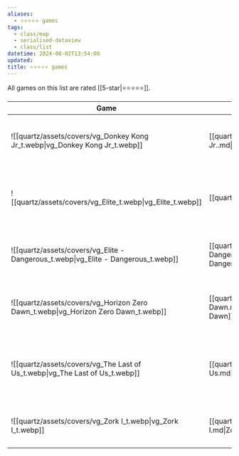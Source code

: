 ```yaml
---
aliases:
  - ⭐️⭐️⭐️⭐️⭐️ games
tags:
  - class/map
  - serialised-dataview
  - class/list
datetime: 2024-08-02T13:54:00
updated: 
title: ⭐️⭐️⭐️⭐️⭐️ games
---
```

All games on this list are rated [[5-star|⭐️⭐️⭐️⭐️⭐️]].

<!-- QueryToSerialize: table without id embed(link(thumbnail)) as Game, file.link as "", platform as Platform from #class/video-game where contains(rating, [[5-star]]) sort file.name -->
<!-- SerializedQuery: table without id embed(link(thumbnail)) as Game, file.link as "", platform as Platform from #class/video-game where contains(rating, [[5-star]]) sort file.name -->

| Game                                                                               |                                                          | Platform                                                                                                                                                                               |
| ---------------------------------------------------------------------------------- | -------------------------------------------------------- | -------------------------------------------------------------------------------------------------------------------------------------------------------------------------------------- |
| ![[quartz/assets/covers/vg_Donkey Kong Jr_t.webp\|vg_Donkey Kong Jr_t.webp]]       | [[quartz/notes/Donkey Kong Jr..md\|Donkey Kong Jr.]]     | <ul><li>[[quartz/notes/Nintendo Game and Watch.md\|Nintendo Game and Watch]]</li></ul>                                                                                                |
| ![[quartz/assets/covers/vg_Elite_t.webp\|vg_Elite_t.webp]]                         | [[quartz/notes/Elite.md\|Elite]]                         | <ul><li>[[Atlas/Notes/Commodore 64.md\|Commodore 64]]</li><li>[[quartz/notes/Commodore Amiga.md\|Commodore Amiga]]</li></ul>                                                         |
| ![[quartz/assets/covers/vg_Elite - Dangerous_t.webp\|vg_Elite - Dangerous_t.webp]] | [[quartz/notes/Elite - Dangerous.md\|Elite - Dangerous]] | <ul><li>[[quartz/notes/PlayStation 4.md\|PlayStation 4]]</li><li>[[quartz/notes/PlayStation 5.md\|PlayStation 5]]</li></ul>                                                          |
| ![[quartz/assets/covers/vg_Horizon Zero Dawn_t.webp\|vg_Horizon Zero Dawn_t.webp]] | [[quartz/notes/Horizon Zero Dawn.md\|Horizon Zero Dawn]] | <ul><li>[[quartz/notes/PlayStation 4.md\|PlayStation 4]]</li><li>[[quartz/notes/PlayStation 5.md\|PlayStation 5]]</li></ul>                                                          |
| ![[quartz/assets/covers/vg_The Last of Us_t.webp\|vg_The Last of Us_t.webp]]       | [[quartz/notes/The Last of Us.md\|The Last of Us]]       | <ul><li>[[Atlas/Notes/PlayStation 3.md\|PlayStation 3]]</li><li>[[quartz/notes/PlayStation 4.md\|PlayStation 4]]</li><li>[[quartz/notes/PlayStation 5.md\|PlayStation 5]]</li></ul> |
| ![[quartz/assets/covers/vg_Zork I_t.webp\|vg_Zork I_t.webp]]                       | [[quartz/notes/Zork I.md\|Zork I]]                       | <ul><li>[[Atlas/Notes/Commodore 64.md\|Commodore 64]]</li><li>[[iOS\|iOS]]</li></ul>                                                                                                 |
<!-- SerializedQuery END -->
